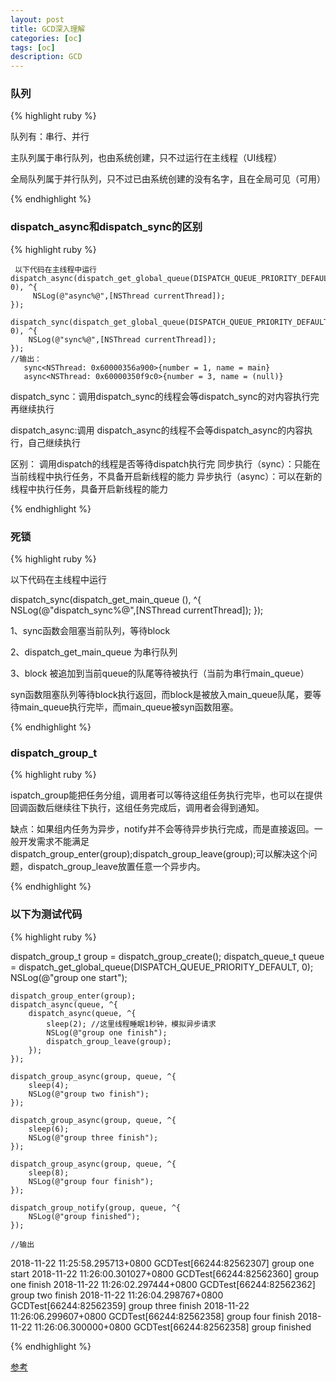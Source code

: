 ```yaml
---
layout: post
title: GCD深入理解
categories: [oc]
tags: [oc]
description: GCD
---
```



<h3>队列</h3>

{% highlight ruby %}

队列有：串行、并行

主队列属于串行队列，也由系统创建，只不过运行在主线程（UI线程）

全局队列属于并行队列，只不过已由系统创建的没有名字，且在全局可见（可用）


{% endhighlight %}


<h3>dispatch_async和dispatch_sync的区别</h3>

{% highlight ruby %}

     以下代码在主线程中运行
    dispatch_async(dispatch_get_global_queue(DISPATCH_QUEUE_PRIORITY_DEFAULT, 0), ^{
         NSLog(@"async%@",[NSThread currentThread]);
    });
    
    dispatch_sync(dispatch_get_global_queue(DISPATCH_QUEUE_PRIORITY_DEFAULT, 0), ^{
        NSLog(@"sync%@",[NSThread currentThread]);
    });
    //输出：
       sync<NSThread: 0x60000356a900>{number = 1, name = main}
       async<NSThread: 0x60000350f9c0>{number = 3, name = (null)}

dispatch_sync：调用dispatch_sync的线程会等dispatch_sync的对内容执行完再继续执行

dispatch_async:调用 dispatch_async的线程不会等dispatch_async的内容执行，自己继续执行

区别：
调用dispatch的线程是否等待dispatch执行完
同步执行（sync）：只能在当前线程中执行任务，不具备开启新线程的能力
异步执行（async）：可以在新的线程中执行任务，具备开启新线程的能力

{% endhighlight %}




<h3>死锁</h3>

{% highlight ruby %}

 以下代码在主线程中运行

dispatch_sync(dispatch_get_main_queue (), ^{
      NSLog(@"dispatch_sync%@",[NSThread currentThread]);
});

1、sync函数会阻塞当前队列，等待block

2、dispatch_get_main_queue 为串行队列

3、block 被追加到当前queue的队尾等待被执行（当前为串行main_queue）

syn函数阻塞队列等待block执行返回，而block是被放入main_queue队尾，要等待main_queue执行完毕，而main_queue被syn函数阻塞。

{% endhighlight %}


<h3>dispatch_group_t</h3>

{% highlight ruby %}

ispatch_group能把任务分组，调用者可以等待这组任务执行完毕，也可以在提供回调函数后继续往下执行，这组任务完成后，调用者会得到通知。 

缺点：如果组内任务为异步，notify并不会等待异步执行完成，而是直接返回。一般开发需求不能满足
dispatch_group_enter(group);dispatch_group_leave(group);可以解决这个问题，dispatch_group_leave放置任意一个异步内。

{% endhighlight %}

<h3>以下为测试代码</h3>

{% highlight ruby %}

 dispatch_group_t group = dispatch_group_create();
    dispatch_queue_t queue = dispatch_get_global_queue(DISPATCH_QUEUE_PRIORITY_DEFAULT, 0);
    NSLog(@"group one start");
    
    dispatch_group_enter(group);
    dispatch_async(queue, ^{
        dispatch_async(queue, ^{
            sleep(2); //这里线程睡眠1秒钟，模拟异步请求
            NSLog(@"group one finish");
            dispatch_group_leave(group);
        });
    });
    
    dispatch_group_async(group, queue, ^{
        sleep(4);
        NSLog(@"group two finish");
    });
    
    dispatch_group_async(group, queue, ^{
        sleep(6);
        NSLog(@"group three finish");
    });
    
    dispatch_group_async(group, queue, ^{
        sleep(8);
        NSLog(@"group four finish");
    });
    
    dispatch_group_notify(group, queue, ^{
        NSLog(@"group finished");
    });
    
    //输出
2018-11-22 11:25:58.295713+0800 GCDTest[66244:82562307] group one start
2018-11-22 11:26:00.301027+0800 GCDTest[66244:82562360] group one finish
2018-11-22 11:26:02.297444+0800 GCDTest[66244:82562362] group two finish
2018-11-22 11:26:04.298767+0800 GCDTest[66244:82562359] group three finish
2018-11-22 11:26:06.299607+0800 GCDTest[66244:82562358] group four finish
2018-11-22 11:26:06.300000+0800 GCDTest[66244:82562358] group finished

{% endhighlight %}

<a href="https://www.jianshu.com/p/35702778d9dc" target="_blank">参考</a>
